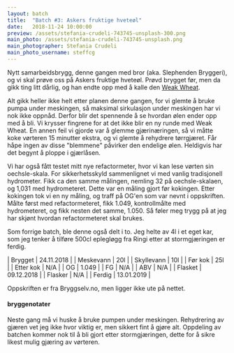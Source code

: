 ```yaml
---
layout: batch
title:  "Batch #3: Askers fruktige hveteøl"
date:   2018-11-24 10:00:00
preview: /assets/stefania-crudeli-743745-unsplash-300.png
main_photo: /assets/stefania-crudeli-743745-unsplash.png
main_photographer: Stefania Crudeli
main_photo_username: steffcg
---
```


Nytt samarbeidsbrygg, denne gangen med bror (aka. Slephenden Bryggeri), og vi skal prøve oss på Askers fruktige hveteøl. Prøvd brygget før, men da gikk ting litt dårlig, og han endte opp med å kalle den [Weak Wheat](https://untappd.com/b/slephenden-bryggeri-weak-wheat/2531703).

Alt gikk heller ikke helt etter planen denne gangen, for vi glemte å bruke pumpa under meskingen, så maksimal sirkulasjon under meskingen har vi nok ikke oppnåd. Derfor blir det spennende å se hvordan ølen ender opp med å bli. Vi krysser fingrene for at det ikke blir en ny runde med Weak Wheat. En annen feil vi gjorde var å glemme gjærinæringen, så vi måtte koke vørteren 15 minutter ekstra, og vi glemte å rehydrere tørrgjæret. Får håpe ingen av disse "blemmene" påvirker den endelige ølen. Heldigvis har det begynt å ploppe i gjærlåsen.

Vi har også fått testet mitt nye refactormeter, hvor vi kan lese vørten sin oechsle-skala. For sikkerhetsskyld sammenlignet vi med vanlig tradisjonell hydrometer. Fikk ca den samme målingen, nemling 32 på oechsle-skalaen, og 1,031 med hydrometeret. Dette var en måling gjort før kokingen. Etter kokingen tok vi en ny måling, og traff på OG'en som var nevnt i oppskriften. Målte først med refactormeteret, fikk 1.049, kontrollmålte med hydrometeret, og fikk nesten det samme, 1.050. Så føler meg trygg på at jeg har skjønt hvordan refactormeteret skal brukes.

Som forrige batch, ble denne også delt i to. Jeg helte av 4l i et eget kar, som jeg tenker å tilføre 500cl eplegløgg fra Ringi etter at stormgjæringen er ferdig.


| Brygget    | 24.11.2018 |
| Meskevann  | 20l        |
| Skyllevann | 10l        |
| Før kok    | 25l        |
| Etter kok  | N/A        |
| OG         | 1.049      |
| FG         | N/A        |
| ABV        | N/A        |
| Flasket    | 09.12.2018 |
| Flasker    | N/A        |
| Ferdig     | 13.01.2019 |

Oppskriften er fra Bryggselv.no, men ligger ikke ute på nettet.


#### bryggenotater

Neste gang må vi huske å bruke pumpen under meskingen. Rehydrering av gjæren vet jeg ikke hvor viktig er, men sikkert fint å gjøre alt. Oppdeling av batchen kommer nok til å bli gjort etter stormgjæringen, dette for å sikre likest mulig gjæring av vørteren.
